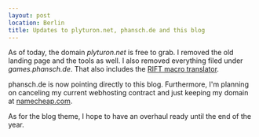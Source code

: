 ```yaml
---
layout: post
location: Berlin
title: Updates to plyturon.net, phansch.de and this blog
---
```


As of today, the domain *plyturon.net* is free to grab. I removed the old landing page and the tools as well.
I also removed everything filed under *games.phansch.de*. That also includes the [RIFT macro translator](http://phansch.github.com/2012/02/03/the-rift-macro-system/).

phansch.de is now pointing directly to this blog.
Furthermore, I'm planning on canceling my current webhosting contract and just keeping my domain at [namecheap.com](http://namecheap.com). 

As for the blog theme, I hope to have an overhaul ready until the end of the year.
